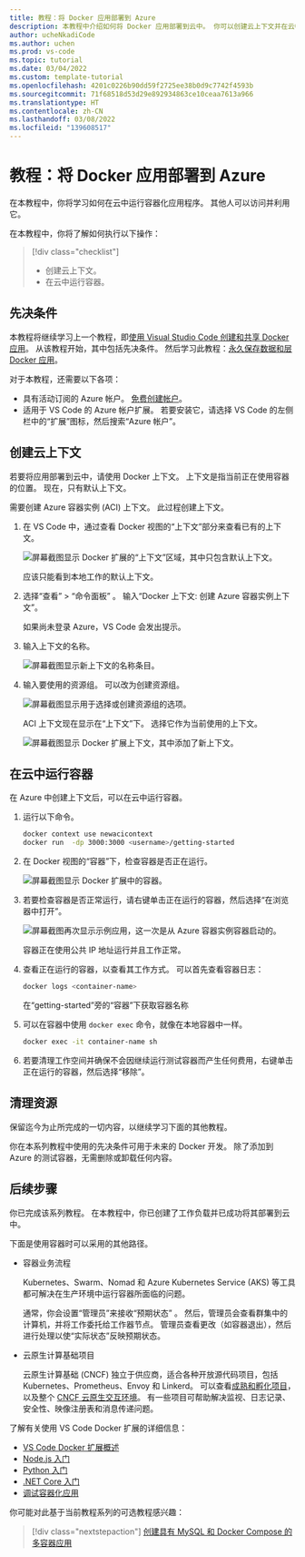 ```yaml
---
title: 教程：将 Docker 应用部署到 Azure
description: 本教程中介绍如何将 Docker 应用部署到云中。 你可以创建云上下文并在云中运行容器。
author: ucheNkadiCode
ms.author: uchen
ms.prod: vs-code
ms.topic: tutorial
ms.date: 03/04/2022
ms.custom: template-tutorial
ms.openlocfilehash: 4201c0226b90dd59f2725ee38b0d9c7742f4593b
ms.sourcegitcommit: 71f68518d53d29e892934863ce10ceaa7613a966
ms.translationtype: HT
ms.contentlocale: zh-CN
ms.lasthandoff: 03/08/2022
ms.locfileid: "139608517"
---
```

# <a name="tutorial-deploy-your-docker-app-to-azure"></a>教程：将 Docker 应用部署到 Azure

在本教程中，你将学习如何在云中运行容器化应用程序。
其他人可以访问并利用它。

在本教程中，你将了解如何执行以下操作：

> [!div class="checklist"]
> - 创建云上下文。
> - 在云中运行容器。

## <a name="prerequisites"></a>先决条件

本教程将继续学习上一个教程，即[使用 Visual Studio Code 创建和共享 Docker 应用](docker-tutorial.md)。
从该教程开始，其中包括先决条件。
然后学习此教程：[永久保存数据和层 Docker 应用](tutorial-persist-data-layer-docker-app-with-vscode.md)。

对于本教程，还需要以下各项：

- 具有活动订阅的 Azure 帐户。
  [免费创建帐户](https://azure.microsoft.com/free/)。
- 适用于 VS Code 的 Azure 帐户扩展。
  若要安装它，请选择 VS Code 的左侧栏中的“扩展”图标，然后搜索“Azure 帐户”。

## <a name="create-your-cloud-context"></a>创建云上下文

若要将应用部署到云中，请使用 Docker 上下文。
上下文是指当前正在使用容器的位置。
现在，只有默认上下文。

需要创建 Azure 容器实例 (ACI) 上下文。
此过程创建上下文。

1. 在 VS Code 中，通过查看 Docker 视图的“上下文”部分来查看已有的上下文。

   ![屏幕截图显示 Docker 扩展的“上下文”区域，其中只包含默认上下文。](media/default-context.png)

   应该只能看到本地工作的默认上下文。

1. 选择“查看” > “命令面板”   。 输入“Docker 上下文: 创建 Azure 容器实例上下文”。

   如果尚未登录 Azure，VS Code 会发出提示。

1. 输入上下文的名称。

   ![屏幕截图显示新上下文的名称条目。](media/create-new-context.png)

1. 输入要使用的资源组。
   可以改为创建资源组。

   ![屏幕截图显示用于选择或创建资源组的选项。](media/select-resource-group.png)

   ACI 上下文现在显示在“上下文”下。 选择它作为当前使用的上下文。

   ![屏幕截图显示 Docker 扩展上下文，其中添加了新上下文。](media/list-contexts.png)

## <a name="run-containers-in-the-cloud"></a>在云中运行容器

在 Azure 中创建上下文后，可以在云中运行容器。

1. 运行以下命令。

   ```bash
   docker context use newacicontext
   docker run  -dp 3000:3000 <username>/getting-started
   ```

1. 在 Docker 视图的“容器”下，检查容器是否正在运行。

   ![屏幕截图显示 Docker 扩展中的容器。](media/context-container.png)

1. 若要检查容器是否正常运行，请右键单击正在运行的容器，然后选择“在浏览器中打开”。

   ![屏幕截图再次显示示例应用，这一次是从 Azure 容器实例容器启动的。](media/container-instance.png)

   容器正在使用公共 IP 地址运行并且工作正常。

1. 查看正在运行的容器，以查看其工作方式。
   可以首先查看容器日志：

   ```bash
   docker logs <container-name>
   ```

   在“getting-started”旁的“容器”下获取容器名称 

1. 可以在容器中使用 `docker exec` 命令，就像在本地容器中一样。

   ```bash
   docker exec -it container-name sh
   ```

1. 若要清理工作空间并确保不会因继续运行测试容器而产生任何费用，右键单击正在运行的容器，然后选择“移除”。

## <a name="clean-up-resources"></a>清理资源

保留迄今为止所完成的一切内容，以继续学习下面的其他教程。

你在本系列教程中使用的先决条件可用于未来的 Docker 开发。
除了添加到 Azure 的测试容器，无需删除或卸载任何内容。

## <a name="next-steps"></a>后续步骤

你已完成该系列教程。
在本教程中，你已创建了工作负载并已成功将其部署到云中。

下面是使用容器时可以采用的其他路径。

- 容器业务流程

  Kubernetes、Swarm、Nomad 和 Azure Kubernetes Service (AKS) 等工具都可解决在生产环境中运行容器所面临的问题。

  通常，你会设置“管理员”来接收“预期状态” 。
  然后，管理员会查看群集中的计算机，并将工作委托给工作器节点。
  管理员查看更改（如容器退出），然后进行处理以使“实际状态”反映预期状态。

- 云原生计算基础项目

  云原生计算基础 (CNCF) 独立于供应商，适合各种开放源代码项目，包括 Kubernetes、Prometheus、Envoy 和 Linkerd。
  可以查看[成熟和孵化项目](https://www.cncf.io/projects/)，以及整个 [CNCF 云原生交互环境](https://landscape.cncf.io/)。
  有一些项目可帮助解决监视、日志记录、安全性、映像注册表和消息传递问题。

了解有关使用 VS Code Docker 扩展的详细信息：

- [VS Code Docker 扩展概述](https://code.visualstudio.com/docs/containers/overview)
- [Node.js 入门](https://code.visualstudio.com/docs/containers/quickstart-node)
- [Python 入门](https://code.visualstudio.com/docs/containers/quickstart-python)
- [.NET Core 入门](https://code.visualstudio.com/docs/containers/quickstart-aspnet-core)
- [调试容器化应用](https://code.visualstudio.com/docs/containers/debug-common)

你可能对此基于当前教程系列的可选教程感兴趣：

> [!div class="nextstepaction"]
> [创建具有 MySQL 和 Docker Compose 的多容器应用](tutorial-multi-container-app-mysql.md)
